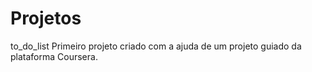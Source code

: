 # Projetos
 to_do_list
 Primeiro projeto criado com a ajuda de um projeto guiado da plataforma Coursera.
